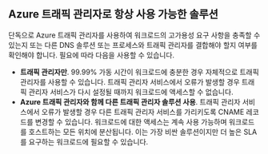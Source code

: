 ## Azure 트래픽 관리자로 항상 사용 가능한 솔루션
단독으로 Azure 트래픽 관리자를 사용하여 워크로드의 고가용성 요구 사항을 충족할 수 있는지 또는 다른 DNS 솔루션 또는 프로세스와 트래픽 관리자를 결합해야 할지 여부를 확인해야 합니다. 필요에 따라 다음을 사용할 수 있습니다.

* **트래픽 관리자만**. 99.99% 가동 시간이 워크로드에 충분한 경우 자체적으로 트래픽 관리자를 사용할 수 있습니다. 트래픽 관리자 서비스에서 오류가 발생할 경우 트래픽 관리자 서비스가 다시 설정될 때까지 워크로드에 액세스할 수 없습니다.
* **Azure 트래픽 관리자와 함께 다른 트래픽 관리자 솔루션 사용**. 트래픽 관리자 서비스에서 오류가 발생할 경우 다른 트래픽 관리자 서비스를 가리키도록 CNAME 레코드를 변경할 수 있습니다. 워크로드에 대한 액세스는 계속 사용 가능하며 워크로드를 호스트하는 모든 위치에 분산됩니다. 이는 가장 비싼 솔루션이지만 더 높은 SLA를 요구하는 워크로드에 필요할 수 있습니다.

